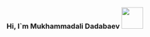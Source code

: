 ### Hi, I`m Mukhammadali Dadabaev <img src="https://media3.giphy.com/media/gM5qFksULw54NMWyry/giphy.gif?cid=ecf05e47om5ur35a959thuluokmre42hdeo1ozzmvdgw4px3&rid=giphy.gif&ct=s" width="50px"/> 

<!--
**MukhammadaliDadabaev/MukhammadaliDadabaev** is a ✨ _special_ ✨ repository because its `README.md` (this file) appears on your GitHub profile.

Here are some ideas to get you started:

- 🔭 I’m currently working on ...
- 🌱 I’m currently learning ...
- 👯 I’m looking to collaborate on ...
- 🤔 I’m looking for help with ...
- 💬 Ask me about ...
- 📫 How to reach me: ...
- 😄 Pronouns: ...
- ⚡ Fun fact: ...
-->
